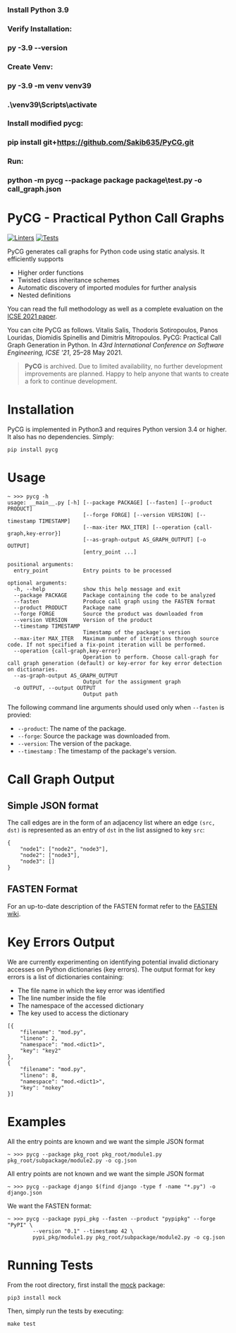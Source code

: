 ### Install Python 3.9

### Verify Installation:
### py -3.9 --version

### Create Venv:
### py -3.9 -m venv venv39
### .\venv39\Scripts\activate
 
### Install modified pycg:
### pip install git+https://github.com/Sakib635/PyCG.git
 
### Run:
### python -m pycg --package package package\test.py -o call_graph.json




# PyCG - Practical Python Call Graphs

[![Linters](https://github.com/vitsalis/PyCG/actions/workflows/linters.yml/badge.svg)](https://github.com/vitsalis/PyCG/actions/workflows/linters.yml)
[![Tests](https://github.com/vitsalis/PyCG/actions/workflows/test.yaml/badge.svg)](https://github.com/vitsalis/PyCG/actions/workflows/test.yaml)

PyCG generates call graphs for Python code using static analysis.
It efficiently supports
* Higher order functions
* Twisted class inheritance schemes
* Automatic discovery of imported modules for further analysis
* Nested definitions

You can read the full methodology as well as a complete evaluation on the
[ICSE 2021 paper](https://arxiv.org/pdf/2103.00587.pdf).

You can cite PyCG as follows.
Vitalis Salis, Thodoris Sotiropoulos, Panos Louridas, Diomidis Spinellis and Dimitris Mitropoulos.
PyCG: Practical Call Graph Generation in Python.
In _43rd International Conference on Software Engineering, ICSE '21_,
25–28 May 2021.

> **PyCG** is archived. Due to limited availability, no further development
> improvements are planned. Happy to help anyone that wants to create a fork to
> continue development.

# Installation

PyCG is implemented in Python3 and requires Python version 3.4 or higher.
It also has no dependencies. Simply:
```
pip install pycg
```

# Usage

```
~ >>> pycg -h
usage: __main__.py [-h] [--package PACKAGE] [--fasten] [--product PRODUCT]
                        [--forge FORGE] [--version VERSION] [--timestamp TIMESTAMP]
                        [--max-iter MAX_ITER] [--operation {call-graph,key-error}]
                        [--as-graph-output AS_GRAPH_OUTPUT] [-o OUTPUT]
                        [entry_point ...]

positional arguments:
  entry_point           Entry points to be processed

optional arguments:
  -h, --help            show this help message and exit
  --package PACKAGE     Package containing the code to be analyzed
  --fasten              Produce call graph using the FASTEN format
  --product PRODUCT     Package name
  --forge FORGE         Source the product was downloaded from
  --version VERSION     Version of the product
  --timestamp TIMESTAMP
                        Timestamp of the package's version
  --max-iter MAX_ITER   Maximum number of iterations through source code. If not specified a fix-point iteration will be performed.
  --operation {call-graph,key-error}
                        Operation to perform. Choose call-graph for call graph generation (default) or key-error for key error detection on dictionaries.
  --as-graph-output AS_GRAPH_OUTPUT
                        Output for the assignment graph
  -o OUTPUT, --output OUTPUT
                        Output path
```

The following command line arguments should used only when `--fasten` is
provied:

- `--product`: The name of the package.
- `--forge`: Source the package was downloaded from.
- `--version`: The version of the package.
- `--timestamp` : The timestamp of the package's version.

# Call Graph Output

## Simple JSON format

The call edges are in the form of an adjacency list where an edge `(src, dst)`
is represented as an entry of `dst` in the list assigned to key `src`:

```
{
    "node1": ["node2", "node3"],
    "node2": ["node3"],
    "node3": []
}
```

## FASTEN Format

For an up-to-date description of the FASTEN format refer to the
[FASTEN
wiki](https://github.com/fasten-project/fasten/wiki/Extended-Revision-Call-Graph-format#python).

# Key Errors Output

We are currently experimenting on identifying potential invalid dictionary
accesses on Python dictionaries (key errors).
The output format for key errors is a list of dictionaries containing:
- The file name in which the key error was identified
- The line number inside the file
- The namespace of the accessed dictionary
- The key used to access the dictionary

```
[{
    "filename": "mod.py",
    "lineno": 2,
    "namespace": "mod.<dict1>",
    "key": "key2"
},
{
    "filename": "mod.py",
    "lineno": 8,
    "namespace": "mod.<dict1>",
    "key": "nokey"
}]
```

# Examples

All the entry points are known and we want the simple JSON format
```
~ >>> pycg --package pkg_root pkg_root/module1.py pkg_root/subpackage/module2.py -o cg.json
```

All entry points are not known and we want the simple JSON format
```
~ >>> pycg --package django $(find django -type f -name "*.py") -o django.json
```

We want the FASTEN format:
```
~ >>> pycg --package pypi_pkg --fasten --product "pypipkg" --forge "PyPI" \
        --version "0.1" --timestamp 42 \
        pypi_pkg/module1.py pkg_root/subpackage/module2.py -o cg.json
```

# Running Tests

From the root directory, first install the [mock](https://pypi.org/project/mock/) package:
```
pip3 install mock
```
Τhen, simply run the tests by executing:
```
make test
```
